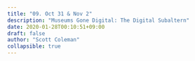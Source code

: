 ```yaml
---
title: "09. Oct 31 & Nov 2"
description: "Museums Gone Digital: The Digital Subaltern"
date: 2020-01-28T00:10:51+09:00
draft: false
author: "Scott Coleman"
collapsible: true
---
```


